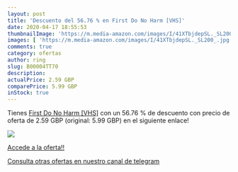 ```yaml
---
layout: post
title: 'Descuento del 56.76 % en First Do No Harm [VHS]'
date: 2020-04-17 18:55:53
thumbnailImage: 'https://m.media-amazon.com/images/I/41XTbjdepSL._SL200_.jpg'
images: [ 'https://m.media-amazon.com/images/I/41XTbjdepSL._SL200_.jpg' ]
comments: true
category: ofertas
author: ring
slug: B00004TT70
description:
actualPrice: 2.59 GBP
comparePrice: 5.99 GBP
inStock: true
---
```


Tienes [First Do No Harm [VHS]](https://www.amazon.com/dp/B00004TT70/?tag=redken08-20) con un 56.76 % de descuento con precio de oferta de 2.59 GBP (original: 5.99 GBP) en el siguiente enlace!

[![](https://m.media-amazon.com/images/I/41XTbjdepSL._SL200_.jpg)](https://www.amazon.com/dp/B00004TT70/?tag=redken08-20)

[Accede a la oferta!!](https://www.amazon.com/dp/B00004TT70/?tag=redken08-20)

[Consulta otras ofertas en nuestro canal de telegram](https://t.me/s/ofertas25)
